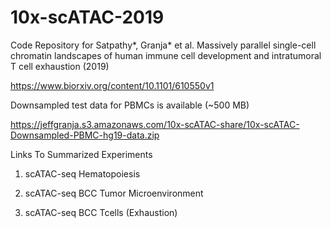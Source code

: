 # 10x-scATAC-2019
Code Repository for Satpathy*, Granja* et al. Massively parallel single-cell chromatin landscapes of human immune cell development and intratumoral T cell exhaustion (2019)

https://www.biorxiv.org/content/10.1101/610550v1

Downsampled test data for PBMCs is available (~500 MB)

https://jeffgranja.s3.amazonaws.com/10x-scATAC-share/10x-scATAC-Downsampled-PBMC-hg19-data.zip

Links To Summarized Experiments

1. scATAC-seq Hematopoiesis

2. scATAC-seq BCC Tumor Microenvironment

3. scATAC-seq BCC Tcells (Exhaustion)
